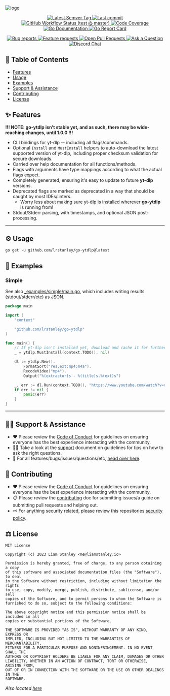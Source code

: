 <!-- template:define:options
{
  "nodescription": true
}
-->
![logo](https://liam.sh/-/gh/svg/lrstanley/go-ytdlp?layout=left&icon=logos%3Ayoutube-icon&icon.height=70&font=1.2&bg=geometric&bgcolor=rgba%2833%2C+33%2C+33%2C+1%29)

<!-- template:begin:header -->
<!-- do not edit anything in this "template" block, its auto-generated -->

<p align="center">
  <a href="https://github.com/lrstanley/go-ytdlp/tags">
    <img title="Latest Semver Tag" src="https://img.shields.io/github/v/tag/lrstanley/go-ytdlp?style=flat-square">
  </a>
  <a href="https://github.com/lrstanley/go-ytdlp/commits/master">
    <img title="Last commit" src="https://img.shields.io/github/last-commit/lrstanley/go-ytdlp?style=flat-square">
  </a>

  <a href="https://github.com/lrstanley/go-ytdlp/actions?query=workflow%3Atest+event%3Apush">
    <img title="GitHub Workflow Status (test @ master)" src="https://img.shields.io/github/actions/workflow/status/lrstanley/go-ytdlp/test.yml?branch=master&label=test&style=flat-square">
  </a>

  <a href="https://codecov.io/gh/lrstanley/go-ytdlp">
    <img title="Code Coverage" src="https://img.shields.io/codecov/c/github/lrstanley/go-ytdlp/master?style=flat-square">
  </a>

  <a href="https://pkg.go.dev/github.com/lrstanley/go-ytdlp">
    <img title="Go Documentation" src="https://pkg.go.dev/badge/github.com/lrstanley/go-ytdlp?style=flat-square">
  </a>
  <a href="https://goreportcard.com/report/github.com/lrstanley/go-ytdlp">
    <img title="Go Report Card" src="https://goreportcard.com/badge/github.com/lrstanley/go-ytdlp?style=flat-square">
  </a>
</p>
<p align="center">
  <a href="https://github.com/lrstanley/go-ytdlp/issues?q=is:open+is:issue+label:bug">
    <img title="Bug reports" src="https://img.shields.io/github/issues/lrstanley/go-ytdlp/bug?label=issues&style=flat-square">
  </a>
  <a href="https://github.com/lrstanley/go-ytdlp/issues?q=is:open+is:issue+label:enhancement">
    <img title="Feature requests" src="https://img.shields.io/github/issues/lrstanley/go-ytdlp/enhancement?label=feature%20requests&style=flat-square">
  </a>
  <a href="https://github.com/lrstanley/go-ytdlp/pulls">
    <img title="Open Pull Requests" src="https://img.shields.io/github/issues-pr/lrstanley/go-ytdlp?label=prs&style=flat-square">
  </a>
  <a href="https://github.com/lrstanley/go-ytdlp/discussions/new?category=q-a">
    <img title="Ask a Question" src="https://img.shields.io/badge/support-ask_a_question!-blue?style=flat-square">
  </a>
  <a href="https://liam.sh/chat"><img src="https://img.shields.io/badge/discord-bytecord-blue.svg?style=flat-square" title="Discord Chat"></a>
</p>
<!-- template:end:header -->

<!-- template:begin:toc -->
<!-- do not edit anything in this "template" block, its auto-generated -->
## :link: Table of Contents

- [Features](#sparkles-features)
- [Usage](#gear-usage)
- [Examples](#clap-examples)
- [Support &amp; Assistance](#raising_hand_man-support--assistance)
- [Contributing](#handshake-contributing)
- [License](#balance_scale-license)
<!-- template:end:toc -->

## :sparkles: Features

**!!! NOTE: go-ytdlp isn't stable yet, and as such, there may be wide-reaching changes, until 1.0.0 !!!**

- CLI bindings for yt-dlp -- including all flags/commands.
- Optional `Install` and `MustInstall` helpers to auto-download the latest supported version of
  yt-dlp, including proper checksum validation for secure downloads.
- Carried over help documentation for all functions/methods.
- Flags with arguments have type mappings according to what the actual flags expect.
- Completely generated, ensuring it's easy to update to future **yt-dlp** versions.
- Deprecated flags are marked as deprecated in a way that should be caught by most IDEs/linters.
  - Worry less about making sure yt-dlp is installed wherever **go-ytdlp** is running from!
- Stdout/Stderr parsing, with timestamps, and optional JSON post-processing.

---

## :gear: Usage

<!-- template:begin:goget -->
<!-- do not edit anything in this "template" block, its auto-generated -->
```console
go get -u github.com/lrstanley/go-ytdlp@latest
```
<!-- template:end:goget -->

## :clap:  Examples

### Simple

See also [_examples/simple/main.go](./_examples/simple/main.go), which includes
writing results (stdout/stderr/etc) as JSON.

```go
package main

import (
	"context"

	"github.com/lrstanley/go-ytdlp"
)

func main() {
	// If yt-dlp isn't installed yet, download and cache it for further use.
	_ = ytdlp.MustInstall(context.TODO(), nil)

	dl := ytdlp.New().
		FormatSort("res,ext:mp4:m4a").
		RecodeVideo("mp4").
		Output("%(extractor)s - %(title)s.%(ext)s")

	_, err := dl.Run(context.TODO(), "https://www.youtube.com/watch?v=dQw4w9WgXcQ")
	if err != nil {
		panic(err)
	}
}
```

---

<!-- template:begin:support -->
<!-- do not edit anything in this "template" block, its auto-generated -->
## :raising_hand_man: Support & Assistance

- :heart: Please review the [Code of Conduct](.github/CODE_OF_CONDUCT.md) for
     guidelines on ensuring everyone has the best experience interacting with
     the community.
- :raising_hand_man: Take a look at the [support](.github/SUPPORT.md) document on
     guidelines for tips on how to ask the right questions.
- :lady_beetle: For all features/bugs/issues/questions/etc, [head over here](https://github.com/lrstanley/go-ytdlp/issues/new/choose).
<!-- template:end:support -->

<!-- template:begin:contributing -->
<!-- do not edit anything in this "template" block, its auto-generated -->
## :handshake: Contributing

- :heart: Please review the [Code of Conduct](.github/CODE_OF_CONDUCT.md) for guidelines
     on ensuring everyone has the best experience interacting with the
    community.
- :clipboard: Please review the [contributing](.github/CONTRIBUTING.md) doc for submitting
     issues/a guide on submitting pull requests and helping out.
- :old_key: For anything security related, please review this repositories [security policy](https://github.com/lrstanley/go-ytdlp/security/policy).
<!-- template:end:contributing -->

<!-- template:begin:license -->
<!-- do not edit anything in this "template" block, its auto-generated -->
## :balance_scale: License

```
MIT License

Copyright (c) 2023 Liam Stanley <me@liamstanley.io>

Permission is hereby granted, free of charge, to any person obtaining a copy
of this software and associated documentation files (the "Software"), to deal
in the Software without restriction, including without limitation the rights
to use, copy, modify, merge, publish, distribute, sublicense, and/or sell
copies of the Software, and to permit persons to whom the Software is
furnished to do so, subject to the following conditions:

The above copyright notice and this permission notice shall be included in all
copies or substantial portions of the Software.

THE SOFTWARE IS PROVIDED "AS IS", WITHOUT WARRANTY OF ANY KIND, EXPRESS OR
IMPLIED, INCLUDING BUT NOT LIMITED TO THE WARRANTIES OF MERCHANTABILITY,
FITNESS FOR A PARTICULAR PURPOSE AND NONINFRINGEMENT. IN NO EVENT SHALL THE
AUTHORS OR COPYRIGHT HOLDERS BE LIABLE FOR ANY CLAIM, DAMAGES OR OTHER
LIABILITY, WHETHER IN AN ACTION OF CONTRACT, TORT OR OTHERWISE, ARISING FROM,
OUT OF OR IN CONNECTION WITH THE SOFTWARE OR THE USE OR OTHER DEALINGS IN THE
SOFTWARE.
```

_Also located [here](LICENSE)_
<!-- template:end:license -->
